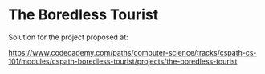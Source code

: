 # The Boredless Tourist

Solution for the project proposed at: 

https://www.codecademy.com/paths/computer-science/tracks/cspath-cs-101/modules/cspath-boredless-tourist/projects/the-boredless-tourist
